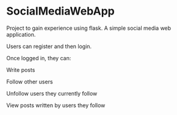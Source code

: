 # SocialMediaWebApp
Project to gain experience using flask. A simple social media web application.


Users can register and then login.


Once logged in, they can:

Write posts

Follow other users

Unfollow users they currently follow

View posts written by users they follow

